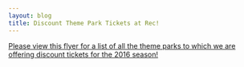 ```yaml
---
layout: blog
title: Discount Theme Park Tickets at Rec!
---
```


[Please view this flyer for a list of all the theme parks to which we are offering discount tickets for the 2016 season!](http://static.rutherford-nj.com/recreation/Discount%20Theme%20Park%20Tickets.pdf)


